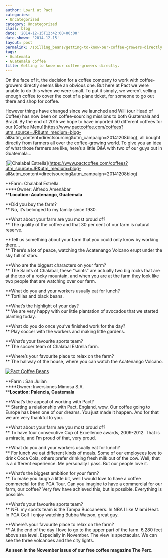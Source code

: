 ```yaml
---
author: Lowri at Pact
categories:
- Uncategorized
category: Uncategorized
class: blog
date: '2014-12-15T12:42:00+00:00'
date-shown: '2014-12-15'
layout: post
permalink: /spilling_beans/getting-to-know-our-coffee-growers-directly
tags:
- Guatemala
- Guatemala coffee
title: Getting to know our coffee-growers directly.
---
```


On the face of it, the decision for a coffee company to work with coffee-
growers directly seems like an obvious one. But here at Pact we were unable to
do this when we were small. To put it simply, we weren’t selling enough coffee
to cover the cost of a plane ticket, for someone to go out there and shop for
coffee.

However things have changed since we launched and Will (our Head of Coffee)
has now been on coffee-sourcing missions to both Guatemala and Brazil. By the
end of 2015 we hope to have imported 50 different coffees for our [Coffee
Menu](https://www.pactcoffee.com/coffees?utm_source=JR&utm_medium=blog-
all&utm_content=directsourcing&utm_campaign=20141208blog), all bought directly
from farmers all over the coffee-growing world. To give you an idea of what
those farmers are like, here’s a little Q&A with two of our guys out in
Guatemala…

[![Chalabal
Estrella](https://pactcoffee.files.wordpress.com/2014/12/fincaeletaemail1.jpg?w=545)](https://www.pactcoffee.com/coffees?utm_source=JR&utm_medium=blog-
all&utm_content=directsourcing&utm_campaign=20141208blog)

**Farm: Chalabal Estrella.  
****Owner: Alfredo Amenábar  
****Location: Acatenango, Guatemala**

**Did you buy the farm?  
** No, it’s belonged to my family since 1930.

**What about your farm are you most proud of?  
** The quality of the coffee and that 30 per cent of our farm is natural
reserve.

**Tell us something about your farm that you could only know by working there…  
** There’s a lot of peace, watching the Acatenango Volcano erupt under the sky
full of stars.

**Who are the biggest characters on your farm?  
** The Saints of Chalabal, these “saints” are actually two big rocks that are
at the top of a rocky mountain, and when you are at the farm they look like
two people that are watching over our farm.

**What do you and your workers usually eat for lunch?  
** Tortillas and black beans.

**What’s the highlight of your day?  
** We are very happy with our little plantation of avocados that we started
planting today.

**What do you do once you’ve finished work for the day?  
** Play soccer with the workers and making little gardens.

**What’s your favourite sports team?  
** The soccer team of Chalabal Estrella farm.

**Where’s your favourite place to relax on the farm?  
** The hallway of the house, where you can watch the Acatenango Volcano.

[![Pact Coffee
Beans](https://pactcoffee.files.wordpress.com/2014/02/break_line.png?w=300)](https://pactcoffee.files.wordpress.com/2014/02/break_line.png)

**Farm : San Julian  
****Owner: Inversiones Mimosa S.A.  
****Location: Palencia, Guatemala**

**What’s the appeal of working with Pact?  
** Starting a relationship with Pact, England, wow. Our coffee going to Europe
has been one of our dreams. You just made it happen. And for that we are very
thankful to you.

**What about your farm are you most proud of?  
** To have four consecutive Cup of Excellence awards, 2009-2012. That is a
miracle, and I’m proud of that, very proud.

**What do you and your workers usually eat for lunch?  
** For lunch we eat different kinds of meals. Some of our employees love to
drink Coca Cola, others prefer drinking fresh milk out of the cow. Well, that
is a different experience. Me personally I pass. But our people love it.

**What’s the biggest ambition for your farm?  
** To make you laugh a little bit, well I would love to have a coffee
commercial for the PGA Tour. Can you imagine to have a commercial for our
farm, our coffee? Very few have achieved this, but is possible. Everything is
possible.

**What’s your favourite sports team?  
** NFL my sports team is the Tampa Buccaneers. In NBA I like Miami Heat. In
PGA Golf I enjoy watching Bubba Watson, great guy.

**Where’s your favourite place to relax on the farm?  
** At the end of the day I love to go to the upper part of the farm. 6,280
feet above sea level. Especially in November. The view is spectacular. We can
see the three volcanoes and the city lights.

**As seen in the November issue of our free coffee magazine The Perc.**